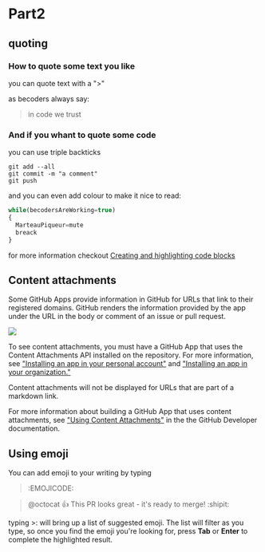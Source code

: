 # Part2

## quoting

### How to quote some text you like

you can quote text with a ">"

as becoders always say:

> in code we trust

### And if you whant to quote some code

you can use triple backticks

```
git add --all
git commit -m "a comment"
git push
```
and you can even add colour to make it nice to read:

```javascript
while(becodersAreWorking=true)
{
  MarteauPiqueur=mute
  breack
}
```
for more information checkout [Creating and highlighting code blocks](https://help.github.com/en/articles/creating-and-highlighting-code-blocks)


## Content attachments

Some GitHub Apps provide information in GitHub for URLs that link to their registered domains. GitHub renders the information provided by the app under the URL in the body or comment of an issue or pull request.

![](https://help.github.com/assets/images/help/writing/content-attachment.png)

To see content attachments, you must have a GitHub App that uses the Content Attachments API installed on the repository. For more information, see ["Installing an app in your personal account"](https://help.github.com/en/articles/installing-an-app-in-your-personal-account) and ["Installing an app in your organization."](https://help.github.com/en/articles/installing-an-app-in-your-organization)    

Content attachments will not be displayed for URLs that are part of a markdown link.    

For more information about building a GitHub App that uses content attachments, see ["Using Content Attachments"](https://developer.github.com/apps/using-content-attachments/) in the the GitHub Developer documentation.    

## Using emoji

You can add emoji to your writing by typing
>:EMOJICODE:  

> @octocat :+1: This PR looks great - it's ready to merge! :shipit:

typing >: will bring up a list of suggested emoji. The list will filter as you type, so once you find the emoji you're looking for, press __Tab__ or __Enter__ to complete the highlighted result.
